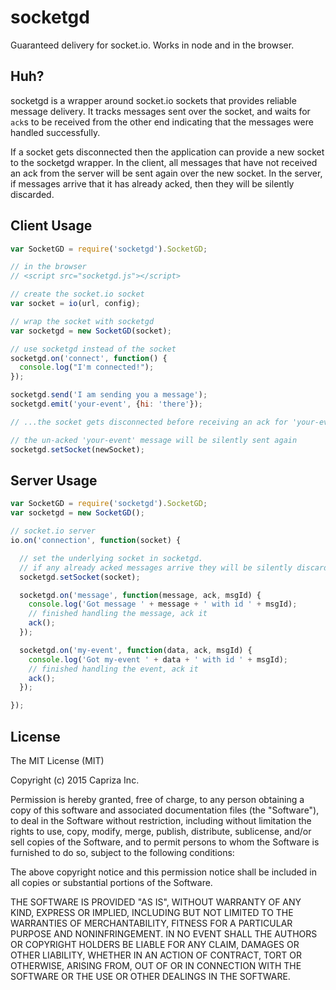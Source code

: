 # socketgd

Guaranteed delivery for socket.io. Works in node and in the browser.

## Huh?

socketgd is a wrapper around socket.io sockets that provides reliable message delivery. It tracks messages sent
over the socket, and waits for `ack`s to be received from the other end indicating that the messages
were handled successfully.

If a socket gets disconnected then the application can provide a new socket to
the socketgd wrapper.
In the client, all messages that have not received an ack from the server will be sent again over the new socket.
In the server, if messages arrive that it has already acked, then they will be silently discarded.

## Client Usage

```javascript
var SocketGD = require('socketgd').SocketGD;

// in the browser
// <script src="socketgd.js"></script>

// create the socket.io socket
var socket = io(url, config);

// wrap the socket with socketgd
var socketgd = new SocketGD(socket);

// use socketgd instead of the socket
socketgd.on('connect', function() {
  console.log("I'm connected!");
});

socketgd.send('I am sending you a message');
socketgd.emit('your-event', {hi: 'there'});

// ...the socket gets disconnected before receiving an ack for 'your-event'...

// the un-acked 'your-event' message will be silently sent again
socketgd.setSocket(newSocket);

```

## Server Usage

```javascript
var SocketGD = require('socketgd').SocketGD;
var socketgd = new SocketGD();

// socket.io server
io.on('connection', function(socket) {

  // set the underlying socket in socketgd.
  // if any already acked messages arrive they will be silently discarded
  socketgd.setSocket(socket);

  socketgd.on('message', function(message, ack, msgId) {
    console.log('Got message ' + message + ' with id ' + msgId);
    // finished handling the message, ack it
    ack();
  });

  socketgd.on('my-event', function(data, ack, msgId) {
    console.log('Got my-event ' + data + ' with id ' + msgId);
    // finished handling the event, ack it
    ack();
  });

});
```

## License

The MIT License (MIT)

Copyright (c) 2015 Capriza Inc.

Permission is hereby granted, free of charge, to any person obtaining a copy
of this software and associated documentation files (the "Software"), to deal
in the Software without restriction, including without limitation the rights
to use, copy, modify, merge, publish, distribute, sublicense, and/or sell
copies of the Software, and to permit persons to whom the Software is
furnished to do so, subject to the following conditions:

The above copyright notice and this permission notice shall be included in
all copies or substantial portions of the Software.

THE SOFTWARE IS PROVIDED "AS IS", WITHOUT WARRANTY OF ANY KIND, EXPRESS OR
IMPLIED, INCLUDING BUT NOT LIMITED TO THE WARRANTIES OF MERCHANTABILITY,
FITNESS FOR A PARTICULAR PURPOSE AND NONINFRINGEMENT. IN NO EVENT SHALL THE
AUTHORS OR COPYRIGHT HOLDERS BE LIABLE FOR ANY CLAIM, DAMAGES OR OTHER
LIABILITY, WHETHER IN AN ACTION OF CONTRACT, TORT OR OTHERWISE, ARISING FROM,
OUT OF OR IN CONNECTION WITH THE SOFTWARE OR THE USE OR OTHER DEALINGS IN
THE SOFTWARE.

